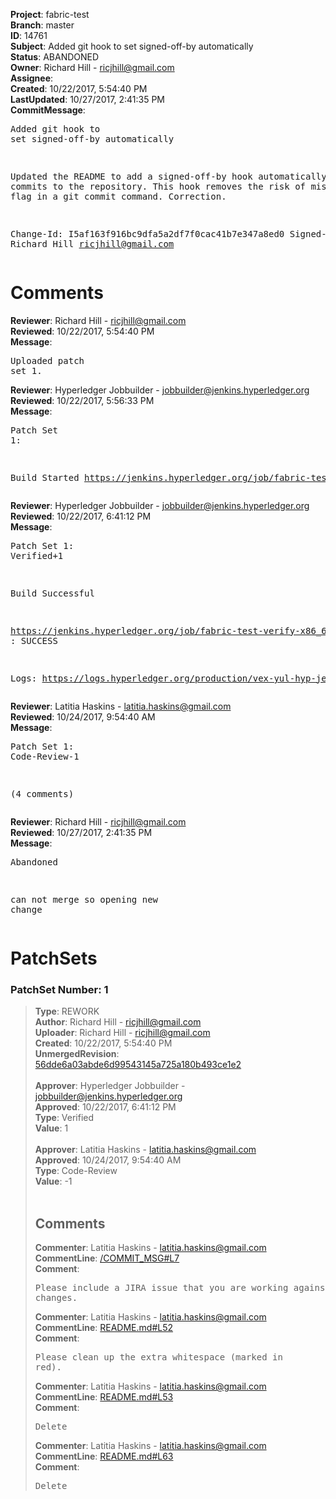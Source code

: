 <strong>Project</strong>: fabric-test<br><strong>Branch</strong>: master<br><strong>ID</strong>: 14761<br><strong>Subject</strong>: Added git hook to set signed-off-by automatically<br><strong>Status</strong>: ABANDONED<br><strong>Owner</strong>: Richard Hill - ricjhill@gmail.com<br><strong>Assignee</strong>:<br><strong>Created</strong>: 10/22/2017, 5:54:40 PM<br><strong>LastUpdated</strong>: 10/27/2017, 2:41:35 PM<br><strong>CommitMessage</strong>:<br><pre>Added git hook to set signed-off-by automatically

Updated the README to add a signed-off-by hook automatically
to all commits to the repository. This hook removes the risk of
missing the -s flag in a git commit command.
Correction.

Change-Id: I5af163f916bc9dfa5a2df7f0cac41b7e347a8ed0
Signed-off-by: Richard Hill <ricjhill@gmail.com>
</pre><h1>Comments</h1><strong>Reviewer</strong>: Richard Hill - ricjhill@gmail.com<br><strong>Reviewed</strong>: 10/22/2017, 5:54:40 PM<br><strong>Message</strong>: <pre>Uploaded patch set 1.</pre><strong>Reviewer</strong>: Hyperledger Jobbuilder - jobbuilder@jenkins.hyperledger.org<br><strong>Reviewed</strong>: 10/22/2017, 5:56:33 PM<br><strong>Message</strong>: <pre>Patch Set 1:

Build Started https://jenkins.hyperledger.org/job/fabric-test-verify-x86_64/288/</pre><strong>Reviewer</strong>: Hyperledger Jobbuilder - jobbuilder@jenkins.hyperledger.org<br><strong>Reviewed</strong>: 10/22/2017, 6:41:12 PM<br><strong>Message</strong>: <pre>Patch Set 1: Verified+1

Build Successful 

https://jenkins.hyperledger.org/job/fabric-test-verify-x86_64/288/ : SUCCESS

Logs: https://logs.hyperledger.org/production/vex-yul-hyp-jenkins-1/fabric-test-verify-x86_64/288</pre><strong>Reviewer</strong>: Latitia Haskins - latitia.haskins@gmail.com<br><strong>Reviewed</strong>: 10/24/2017, 9:54:40 AM<br><strong>Message</strong>: <pre>Patch Set 1: Code-Review-1

(4 comments)</pre><strong>Reviewer</strong>: Richard Hill - ricjhill@gmail.com<br><strong>Reviewed</strong>: 10/27/2017, 2:41:35 PM<br><strong>Message</strong>: <pre>Abandoned

can not merge so opening new change</pre><h1>PatchSets</h1><h3>PatchSet Number: 1</h3><blockquote><strong>Type</strong>: REWORK<br><strong>Author</strong>: Richard Hill - ricjhill@gmail.com<br><strong>Uploader</strong>: Richard Hill - ricjhill@gmail.com<br><strong>Created</strong>: 10/22/2017, 5:54:40 PM<br><strong>UnmergedRevision</strong>: [56dde6a03abde6d99543145a725a180b493ce1e2](https://github.com/hyperledger-gerrit-archive/fabric-test/commit/56dde6a03abde6d99543145a725a180b493ce1e2)<br><br><strong>Approver</strong>: Hyperledger Jobbuilder - jobbuilder@jenkins.hyperledger.org<br><strong>Approved</strong>: 10/22/2017, 6:41:12 PM<br><strong>Type</strong>: Verified<br><strong>Value</strong>: 1<br><br><strong>Approver</strong>: Latitia Haskins - latitia.haskins@gmail.com<br><strong>Approved</strong>: 10/24/2017, 9:54:40 AM<br><strong>Type</strong>: Code-Review<br><strong>Value</strong>: -1<br><br><h2>Comments</h2><strong>Commenter</strong>: Latitia Haskins - latitia.haskins@gmail.com<br><strong>CommentLine</strong>: [/COMMIT_MSG#L7](https://github.com/hyperledger-gerrit-archive/fabric-test/blob/56dde6a03abde6d99543145a725a180b493ce1e2//COMMIT_MSG#L7)<br><strong>Comment</strong>: <pre>Please include a JIRA issue that you are working against for these changes.</pre><strong>Commenter</strong>: Latitia Haskins - latitia.haskins@gmail.com<br><strong>CommentLine</strong>: [README.md#L52](https://github.com/hyperledger-gerrit-archive/fabric-test/blob/56dde6a03abde6d99543145a725a180b493ce1e2/README.md#L52)<br><strong>Comment</strong>: <pre>Please clean up the extra whitespace (marked in red).</pre><strong>Commenter</strong>: Latitia Haskins - latitia.haskins@gmail.com<br><strong>CommentLine</strong>: [README.md#L53](https://github.com/hyperledger-gerrit-archive/fabric-test/blob/56dde6a03abde6d99543145a725a180b493ce1e2/README.md#L53)<br><strong>Comment</strong>: <pre>Delete</pre><strong>Commenter</strong>: Latitia Haskins - latitia.haskins@gmail.com<br><strong>CommentLine</strong>: [README.md#L63](https://github.com/hyperledger-gerrit-archive/fabric-test/blob/56dde6a03abde6d99543145a725a180b493ce1e2/README.md#L63)<br><strong>Comment</strong>: <pre>Delete</pre></blockquote>